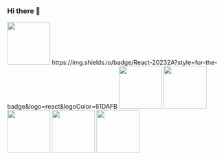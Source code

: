 ### Hi there 👋

<!--
**jesusrodriguezgonzalez/jesusrodriguezgonzalez** is a ✨ _special_ ✨ repository because its `README.md` (this file) appears on your GitHub profile.

Here are some ideas to get you started:

- 🔭 I’m currently working on ...
- 🌱 I’m currently learning ...
- 👯 I’m looking to collaborate on ...
- 🤔 I’m looking for help with ...
- 💬 Ask me about ...
- 📫 How to reach me: ...
- 😄 Pronouns: ...
- ⚡ Fun fact: ...
-->


<img src="https://cdn0.iconfinder.com/data/icons/logos-brands-in-colors/128/react-256.png" width="100" height="100">
https://img.shields.io/badge/React-20232A?style=for-the-badge&logo=react&logoColor=61DAFB
<img src="https://cdn1.iconfinder.com/data/icons/logotypes/32/badge-html-5-128.png" width="100" height="100">
<img src="https://cdn1.iconfinder.com/data/icons/logotypes/32/badge-css-3-128.png" width="100" height="100">
<img src="https://cdn3.iconfinder.com/data/icons/logos-and-brands-adobe/512/288_Sass-128.png" width="100" height="100">
<img src="https://cdn2.iconfinder.com/data/icons/designer-skills/128/code-programming-javascript-software-develop-command-language-128.png" width="100" height="100">
<img src="https://cdn3.iconfinder.com/data/icons/teenyicons-solid-vol-3/15/typescript-128.png" width="100" height="100">
